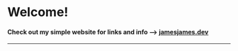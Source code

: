# Welcome!

#### Check out my simple website for links and info --> [jamesjames.dev](https://jamesjames.dev/)

---

<!-- [![Anurag's GitHub stats](https://github-readme-stats.vercel.app/api?username=james-e-morris&count_private=true&theme=transparent&hide=prs,contribs&show_icons=true)](https://github.com/anuraghazra/github-readme-stats) -->

<!-- Profile views: -->
<!-- <img align="center" src="https://komarev.com/ghpvc/?username=james-e-morris" /> -->

<!-- [![Top Langs](https://github-readme-stats.vercel.app/api/top-langs/?username=james-e-morris&count_private=true&theme=dark&show_icons=true&hide=css)](https://github.com/anuraghazra/github-readme-stats) -->

<!--
**james-e-morris/james-e-morris** is a ✨ _special_ ✨ repository because its `README.md` (this file) appears on your GitHub profile.

Here are some ideas to get you started:

- 🔭 I’m currently working on ...
- 🌱 I’m currently learning ...
- 👯 I’m looking to collaborate on ...
- 🤔 I’m looking for help with ...
- 💬 Ask me about ...
- 📫 How to reach me: ...
- 😄 Pronouns: ...
- ⚡ Fun fact: ...
-->
